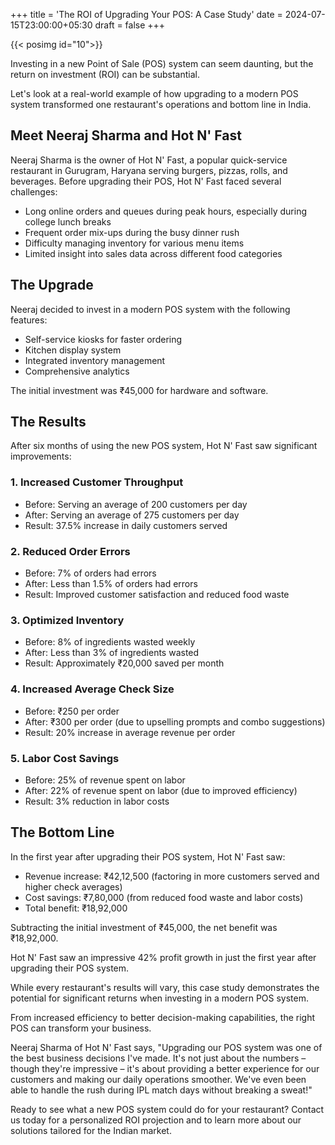 +++
title = 'The ROI of Upgrading Your POS: A Case Study'
date = 2024-07-15T23:00:00+05:30
draft = false
+++

{{< posimg id="10">}}

Investing in a new Point of Sale (POS) system can seem daunting, 
but the return on investment (ROI) can be substantial. 

Let's look at a real-world example of how upgrading to a modern POS system transformed one restaurant's operations and bottom line in India.

## Meet Neeraj Sharma and Hot N' Fast

Neeraj Sharma is the owner of Hot N' Fast, a popular quick-service restaurant in Gurugram, Haryana serving burgers, pizzas, rolls, and beverages. Before upgrading their POS, Hot N' Fast faced several challenges:

- Long online orders and queues during peak hours, especially during college lunch breaks
- Frequent order mix-ups during the busy dinner rush
- Difficulty managing inventory for various menu items
- Limited insight into sales data across different food categories

## The Upgrade

Neeraj decided to invest in a modern POS system with the following features:

- Self-service kiosks for faster ordering
- Kitchen display system
- Integrated inventory management
- Comprehensive analytics

The initial investment was ₹45,000 for hardware and software.

## The Results

After six months of using the new POS system, Hot N' Fast saw significant improvements:

### 1. Increased Customer Throughput

- Before: Serving an average of 200 customers per day
- After: Serving an average of 275 customers per day
- Result: 37.5% increase in daily customers served

### 2. Reduced Order Errors

- Before: 7% of orders had errors
- After: Less than 1.5% of orders had errors
- Result: Improved customer satisfaction and reduced food waste

### 3. Optimized Inventory

- Before: 8% of ingredients wasted weekly
- After: Less than 3% of ingredients wasted
- Result: Approximately ₹20,000 saved per month

### 4. Increased Average Check Size

- Before: ₹250 per order
- After: ₹300 per order (due to upselling prompts and combo suggestions)
- Result: 20% increase in average revenue per order

### 5. Labor Cost Savings

- Before: 25% of revenue spent on labor
- After: 22% of revenue spent on labor (due to improved efficiency)
- Result: 3% reduction in labor costs

## The Bottom Line

In the first year after upgrading their POS system, Hot N' Fast saw:

- Revenue increase: ₹42,12,500 (factoring in more customers served and higher check averages)
- Cost savings: ₹7,80,000 (from reduced food waste and labor costs)
- Total benefit: ₹18,92,000

Subtracting the initial investment of ₹45,000, the net benefit was ₹18,92,000.



Hot N' Fast saw an impressive 42% profit growth in just the first year after upgrading their POS system.

While every restaurant's results will vary, this case study demonstrates the potential for significant returns 
when investing in a modern POS system. 

From increased efficiency to better decision-making capabilities, the right POS can transform your business.

Neeraj Sharma of Hot N' Fast says, "Upgrading our POS system was one of the best business decisions I've made. It's not just about the numbers – though they're impressive – it's about providing a better experience for our customers and making our daily operations smoother. We've even been able to handle the rush during IPL match days without breaking a sweat!"



Ready to see what a new POS system could do for your restaurant? Contact us today for a personalized ROI projection and to learn more about our solutions tailored for the Indian market.
